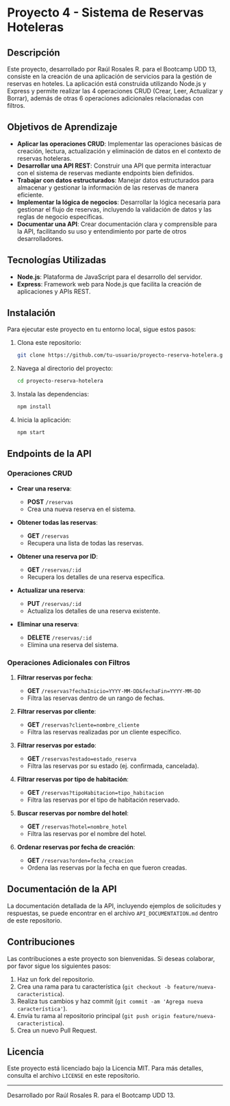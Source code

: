 # Proyecto 4 - Sistema de Reservas Hoteleras

## Descripción

Este proyecto, desarrollado por Raúl Rosales R. para el Bootcamp UDD 13, consiste en la creación de una aplicación de servicios para la gestión de reservas en hoteles. La aplicación está construida utilizando Node.js y Express y permite realizar las 4 operaciones CRUD (Crear, Leer, Actualizar y Borrar), además de otras 6 operaciones adicionales relacionadas con filtros.

## Objetivos de Aprendizaje

- **Aplicar las operaciones CRUD**: Implementar las operaciones básicas de creación, lectura, actualización y eliminación de datos en el contexto de reservas hoteleras.
- **Desarrollar una API REST**: Construir una API que permita interactuar con el sistema de reservas mediante endpoints bien definidos.
- **Trabajar con datos estructurados**: Manejar datos estructurados para almacenar y gestionar la información de las reservas de manera eficiente.
- **Implementar la lógica de negocios**: Desarrollar la lógica necesaria para gestionar el flujo de reservas, incluyendo la validación de datos y las reglas de negocio específicas.
- **Documentar una API**: Crear documentación clara y comprensible para la API, facilitando su uso y entendimiento por parte de otros desarrolladores.

## Tecnologías Utilizadas

- **Node.js**: Plataforma de JavaScript para el desarrollo del servidor.
- **Express**: Framework web para Node.js que facilita la creación de aplicaciones y APIs REST.

## Instalación

Para ejecutar este proyecto en tu entorno local, sigue estos pasos:

1. Clona este repositorio:

    ```bash
    git clone https://github.com/tu-usuario/proyecto-reserva-hotelera.git
    ```

2. Navega al directorio del proyecto:

    ```bash
    cd proyecto-reserva-hotelera
    ```

3. Instala las dependencias:

    ```bash
    npm install
    ```

4. Inicia la aplicación:

    ```bash
    npm start
    ```

## Endpoints de la API

### Operaciones CRUD

- **Crear una reserva**: 
    - **POST** `/reservas`
    - Crea una nueva reserva en el sistema.
    
- **Obtener todas las reservas**: 
    - **GET** `/reservas`
    - Recupera una lista de todas las reservas.
    
- **Obtener una reserva por ID**: 
    - **GET** `/reservas/:id`
    - Recupera los detalles de una reserva específica.
    
- **Actualizar una reserva**: 
    - **PUT** `/reservas/:id`
    - Actualiza los detalles de una reserva existente.
    
- **Eliminar una reserva**: 
    - **DELETE** `/reservas/:id`
    - Elimina una reserva del sistema.

### Operaciones Adicionales con Filtros

1. **Filtrar reservas por fecha**:
    - **GET** `/reservas?fechaInicio=YYYY-MM-DD&fechaFin=YYYY-MM-DD`
    - Filtra las reservas dentro de un rango de fechas.

2. **Filtrar reservas por cliente**:
    - **GET** `/reservas?cliente=nombre_cliente`
    - Filtra las reservas realizadas por un cliente específico.

3. **Filtrar reservas por estado**:
    - **GET** `/reservas?estado=estado_reserva`
    - Filtra las reservas por su estado (ej. confirmada, cancelada).

4. **Filtrar reservas por tipo de habitación**:
    - **GET** `/reservas?tipoHabitacion=tipo_habitacion`
    - Filtra las reservas por el tipo de habitación reservado.

5. **Buscar reservas por nombre del hotel**:
    - **GET** `/reservas?hotel=nombre_hotel`
    - Filtra las reservas por el nombre del hotel.

6. **Ordenar reservas por fecha de creación**:
    - **GET** `/reservas?orden=fecha_creacion`
    - Ordena las reservas por la fecha en que fueron creadas.

## Documentación de la API

La documentación detallada de la API, incluyendo ejemplos de solicitudes y respuestas, se puede encontrar en el archivo `API_DOCUMENTATION.md` dentro de este repositorio.

## Contribuciones

Las contribuciones a este proyecto son bienvenidas. Si deseas colaborar, por favor sigue los siguientes pasos:

1. Haz un fork del repositorio.
2. Crea una rama para tu característica (`git checkout -b feature/nueva-caracteristica`).
3. Realiza tus cambios y haz commit (`git commit -am 'Agrega nueva característica'`).
4. Envía tu rama al repositorio principal (`git push origin feature/nueva-caracteristica`).
5. Crea un nuevo Pull Request.

## Licencia

Este proyecto está licenciado bajo la Licencia MIT. Para más detalles, consulta el archivo `LICENSE` en este repositorio.

---

Desarrollado por Raúl Rosales R. para el Bootcamp UDD 13.